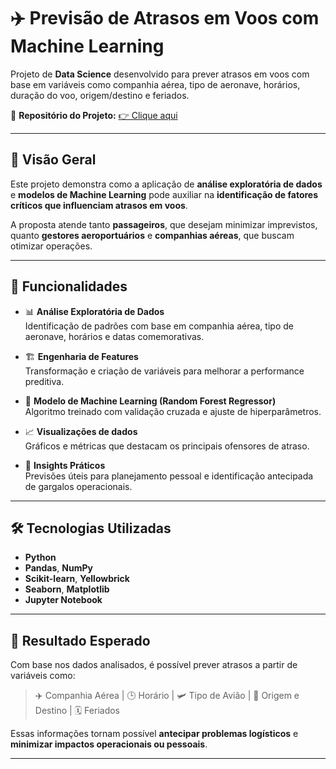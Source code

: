 # ✈️ Previsão de Atrasos em Voos com Machine Learning

Projeto de **Data Science** desenvolvido para prever atrasos em voos com base em variáveis como companhia aérea, tipo de aeronave, horários, duração do voo, origem/destino e feriados.

🔗 **Repositório do Projeto:** [👉 Clique aqui](https://colab.research.google.com/github/jony128/Aeroporto-ML/blob/main/Machine_Learning_Aeroporto.ipynb/) <!-- Substitua pelo link do seu repositório -->

---

## 🧠 Visão Geral

Este projeto demonstra como a aplicação de **análise exploratória de dados** e **modelos de Machine Learning** pode auxiliar na **identificação de fatores críticos que influenciam atrasos em voos**.

A proposta atende tanto **passageiros**, que desejam minimizar imprevistos, quanto **gestores aeroportuários** e **companhias aéreas**, que buscam otimizar operações.

---

## 🔧 Funcionalidades

- 📊 **Análise Exploratória de Dados**  
  Identificação de padrões com base em companhia aérea, tipo de aeronave, horários e datas comemorativas.

- 🏗 **Engenharia de Features**  
  Transformação e criação de variáveis para melhorar a performance preditiva.

- 🧠 **Modelo de Machine Learning (Random Forest Regressor)**  
  Algoritmo treinado com validação cruzada e ajuste de hiperparâmetros.

- 📈 **Visualizações de dados**  
  Gráficos e métricas que destacam os principais ofensores de atraso.

- 🔮 **Insights Práticos**  
  Previsões úteis para planejamento pessoal e identificação antecipada de gargalos operacionais.

---

## 🛠 Tecnologias Utilizadas

- **Python**  
- **Pandas**, **NumPy**  
- **Scikit-learn**, **Yellowbrick**  
- **Seaborn**, **Matplotlib**  
- **Jupyter Notebook**

---

## 📌 Resultado Esperado

Com base nos dados analisados, é possível prever atrasos a partir de variáveis como:

> ✈️ Companhia Aérea | 🕒 Horário | 🛩 Tipo de Avião | 📍 Origem e Destino | 🗓 Feriados

Essas informações tornam possível **antecipar problemas logísticos** e **minimizar impactos operacionais ou pessoais**.

---
